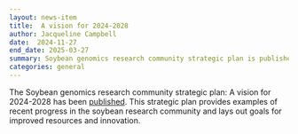 ```yaml
---
layout: news-item
title:  A vision for 2024-2028
author: Jacqueline Campbell
date:  2024-11-27
end_date: 2025-03-27
summary: Soybean genomics research community strategic plan is published
categories: general    
---
```


<p>
The Soybean genomics research community strategic plan: A vision for 2024-2028 has been <a href="https://acsess.onlinelibrary.wiley.com/doi/10.1002/tpg2.20516">published</a>. This strategic plan provides examples of recent progress in the soybean research community and lays out goals for improved resources and innovation.
</p>
